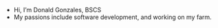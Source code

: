 - Hi, I’m Donald Gonzales, BSCS
- My passions include software development, and working on my farm.

<!---
dgonzales86/dgonzales86 is a ✨ special ✨ repository because its `README.md` (this file) appears on your GitHub profile.
You can click the Preview link to take a look at your changes.
--->
